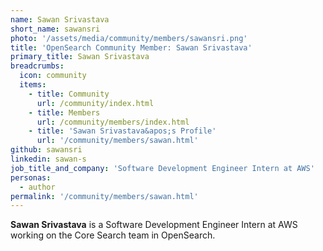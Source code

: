 ```yaml
---
name: Sawan Srivastava
short_name: sawansri
photo: '/assets/media/community/members/sawansri.png'
title: 'OpenSearch Community Member: Sawan Srivastava'
primary_title: Sawan Srivastava
breadcrumbs:
  icon: community
  items:
    - title: Community
      url: /community/index.html
    - title: Members
      url: /community/members/index.html
    - title: 'Sawan Srivastava&apos;s Profile'
      url: '/community/members/sawan.html'
github: sawansri
linkedin: sawan-s
job_title_and_company: 'Software Development Engineer Intern at AWS'
personas:
  - author
permalink: '/community/members/sawan.html'
---
```


**Sawan Srivastava** is a Software Development Engineer Intern at AWS working on the Core Search team in OpenSearch.

